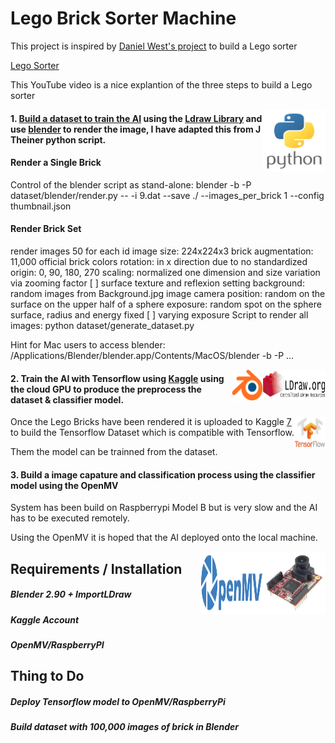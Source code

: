 # Lego Brick Sorter Machine


This project is inspired by [Daniel West's project][4] to build a Lego sorter

[Lego Sorter][5]

This YouTube video is a nice explantion of the three steps to build a Lego sorter

<img align="right" width="100" height="100" src="Logos/Python.jpg">


#### 1.  [Build a dataset to train the AI][1] using the [Ldraw Library][3] and use [blender][2] to render the image, I have adapted this from J Theiner python script.

#### Render a Single Brick
Control of the blender script as stand-alone:
blender -b -P dataset/blender/render.py -- -i 9.dat --save ./ --images_per_brick 1 --config thumbnail.json

#### Render Brick Set
render images 50 for each id
image size: 224x224x3
brick augmentation:
11,000 official brick colors
rotation: in x direction due to no standardized origin: 0, 90, 180, 270
scaling: normalized one dimension and size variation via zooming factor
[ ] surface texture and reflexion
setting background:
random images from Background.jpg image
camera position: random on the surface on the upper half of a sphere
exposure: random spot on the sphere surface, radius and energy fixed
[ ] varying exposure
Script to render all images: python dataset/generate_dataset.py


Hint for Mac users to access blender: /Applications/Blender/blender.app/Contents/MacOS/blender -b -P ...

<img align="right" width="100" height="50" src="Logos/Ldraw.jpg">
<img align="right" width="50" height="50" src="Logos/Blender.png">

#### 2.  Train the AI with Tensorflow using [Kaggle][7] using the cloud GPU to produce the preprocess the dataset & classifier model. 

<img align="right" width="50" height="50" src="Logos/Tensorflow.jpg">

Once the Lego Bricks have been rendered it is uploaded to Kaggle [7] to build the Tensorflow Dataset which is compatible with Tensorflow.

Them the model can be trainned from the dataset.


#### 3.  Build a image capature and classification process using the classifier model using the OpenMV 

System has been build on Raspberrypi Model B but is very slow and the AI has to be executed remotely.

Using the OpenMV it is hoped that the AI deployed onto the local machine.
 

<img align="right" width="100" height="100" src="Logos/OpenMV.jpg">
<img align="right" width="100" height="100" src="Logos/OpenMV_Logo.png">


## Requirements / Installation

##### Blender 2.90 + ImportLDraw
##### Kaggle Account
##### OpenMV/RaspberryPI

## Thing to Do

##### Deploy Tensorflow model to OpenMV/RaspberryPi
##### Build dataset with 100,000 images of brick in Blender

[1]: https://github.com/Gadgeteering/LegoBrickClassification/blob/master/README.md
[2]: https://github.com/TobyLobster/ImportLDraw
[3]: http://www.ldraw.org/
[4]: https://youtu.be/-UGl0ZOCgwQ
[5]: https://towardsdatascience.com/how-i-created-over-100-000-labeled-lego-training-images-ec74191bb4ef
[6]: https://colab.research.google.com/
[7]: https://www.kaggle.com/gadgeteering/build-lego-dataset

